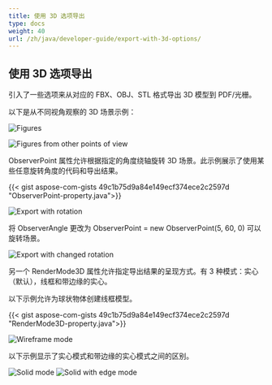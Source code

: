 ```yaml
---
title: 使用 3D 选项导出
type: docs
weight: 40
url: /zh/java/developer-guide/export-with-3d-options/
---
```


## **使用 3D 选项导出**

引入了一些选项来从对应的 FBX、OBJ、STL 格式导出 3D 模型到 PDF/光栅。

以下是从不同视角观察的 3D 场景示例：

![Figures](/_assets/guide/3d/fig1.png)

![Figures from other points of view](/_assets/guide/3d/fig2.png)

ObserverPoint 属性允许根据指定的角度绕轴旋转 3D 场景。此示例展示了使用某些任意旋转角度的代码和导出结果。

{{< gist aspose-com-gists 49c1b75d9a84e149ecf374ece2c2597d "ObserverPoint-property.java">}}

![Export with rotation](/_assets/guide/3d/fig3.png)

将 ObserverAngle 更改为 ObserverPoint = new ObserverPoint(5, 60, 0) 可以旋转场景。

![Export with changed rotation](/_assets/guide/3d/fig4.png)

另一个 RenderMode3D 属性允许指定导出结果的呈现方式。有 3 种模式：实心（默认），线框和带边缘的实心。

以下示例允许为球状物体创建线框模型。

{{< gist aspose-com-gists 49c1b75d9a84e149ecf374ece2c2597d "RenderMode3D-property.java">}}

![Wireframe mode](/_assets/guide/3d/fig5.png)

以下示例显示了实心模式和带边缘的实心模式之间的区别。

![Solid mode](/_assets/guide/3d/fig6.png)
![Solid with edge mode](/_assets/guide/3d/fig7.png)
